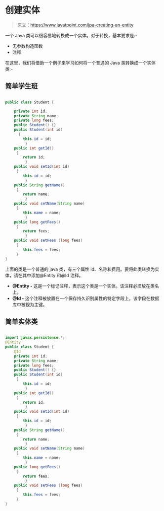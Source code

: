 # 创建实体

> 原文：<https://www.javatpoint.com/jpa-creating-an-entity>

一个 Java 类可以很容易地转换成一个实体。对于转换，基本要求是:-

*   无参数构造函数
*   注释

在这里，我们将借助一个例子来学习如何将一个普通的 Java 类转换成一个实体类:-

## 简单学生班

```java

public class Student {

	private int id;
	private String name;
	private long fees;
	public Student() {}
	public Student(int id) 
	  {
		this.id = id;
		 }
	public int getId() 
	 {
		return id;
		 }
	public void setId(int id)  
	 {
		this.id = id;
		 }
	public String getName()
	 {
		return name; 
		 }
	public void setName(String name) 
	 {
		this.name = name;
		 }
	public long getFees()
	 {
		return fees;
		 }
	public void setFees (long fees)
	 {
		this.fees = fees;
	 } 
}

```

上面的类是一个普通的 java 类，有三个属性 id、名称和费用。要将此类转换为实体，请在其中添加@Entity 和@Id 注释。

*   **@Entity -** 这是一个标记注释，表示这个类是一个实体。该注释必须放在类名上。
*   **@Id -** 这个注释被放置在一个保存持久识别属性的特定字段上。该字段在数据库中被视为主键。

## 简单实体类

```java

import javax.persistence.*;
@Entity
public class Student {
	@Id
	private int id;
	private String name;
	private long fees;
	public Student() {}
	public Student(int id) 
	 {
		this.id = id;
		 }
	public int getId() 
	 {
		return id;
		 }
	public void setId(int id) 
	 {
		this.id = id;
		 }
	public String getName()
	 {
		return name; 
		 }
	public void setName(String name) 
	 {
		this.name = name;
		 }
	public long getFees()
	 {
		return fees;
		 }
	public void setFees (long fees)
	 {
		this.fees = fees;
	 } 
}

```